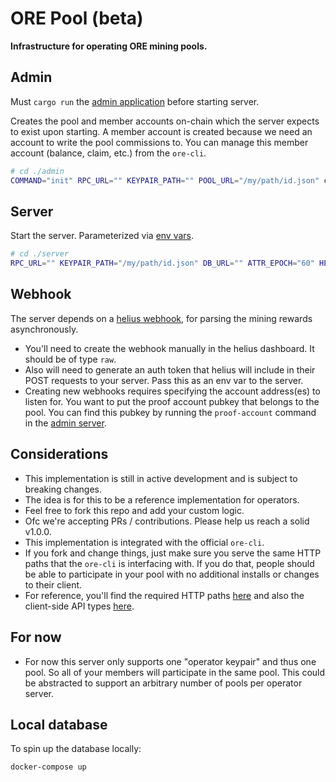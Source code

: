 # ORE Pool (beta)

**Infrastructure for operating ORE mining pools.**

## Admin
Must `cargo run` the [admin application](./admin/src/main.rs) before starting server.

Creates the pool and member accounts on-chain which the server expects to exist upon starting. A member account is created because we need an account to write the pool commissions to.
You can manage this member account (balance, claim, etc.) from the `ore-cli`.
```sh
# cd ./admin
COMMAND="init" RPC_URL="" KEYPAIR_PATH="" POOL_URL="/my/path/id.json" cargo run --release
```

## Server
Start the server. Parameterized via [env vars](./server/.env.example).
```sh
# cd ./server
RPC_URL="" KEYPAIR_PATH="/my/path/id.json" DB_URL="" ATTR_EPOCH="60" HELIUS_AUTH_TOKEN="" OPERATOR_COMMISSION="" RUST_LOG=info cargo run --release
```

## Webhook
The server depends on a [helius webhook](https://docs.helius.dev/webhooks-and-websockets/what-are-webhooks),
for parsing the mining rewards asynchronously.
- You'll need to create the webhook manually in the helius dashboard. It should be of type `raw`.
- Also will need to generate an auth token that helius will include in their POST requests to your server. Pass this as an env var to the server.
- Creating new webhooks requires specifying the account address(es) to listen for. You want to put the proof account pubkey that belongs to the pool. You can find this pubkey by running the `proof-account` command in the [admin server](./admin/src/main.rs).

## Considerations
- This implementation is still in active development and is subject to breaking changes.
- The idea is for this to be a reference implementation for operators.
- Feel free to fork this repo and add your custom logic.
- Ofc we're accepting PRs / contributions. Please help us reach a solid v1.0.0.
- This implementation is integrated with the official `ore-cli`.
- If you fork and change things, just make sure you serve the same HTTP paths that the `ore-cli` is interfacing with. If you do that, people should be able to participate in your pool with no additional installs or changes to their client.
- For reference, you'll find the required HTTP paths [here](./server/src/contributor.rs) and also the client-side API types [here](./types/src/lib.rs).

## For now
- For now this server only supports one "operator keypair" and thus one pool. So all of your members will participate in the same pool. This could be abstracted to support an arbitrary number of pools per operator server.

## Local database
To spin up the database locally:
```
docker-compose up
```
